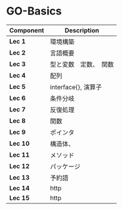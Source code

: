 # GO-Basics



| Component | Description |
| ---- | --- |
| **Lec 1** |環境構築  |
| **Lec 2** |言語概要 |
| **Lec 3** |型と変数　定数、　関数 |
| **Lec 4** |配列  |
| **Lec 5** |interface{}, 演算子 |
| **Lec 6** |条件分岐  |
| **Lec 7** |反復処理  |
| **Lec 8** | 関数 |
| **Lec 9** |ポインタ  |
| **Lec 10** |構造体、  |
| **Lec 11** |メソッド |
| **Lec 12** |パッケージ |
| **Lec 13** |予約語 |
| **Lec 14** |http  |
| **Lec 15** |http   |
